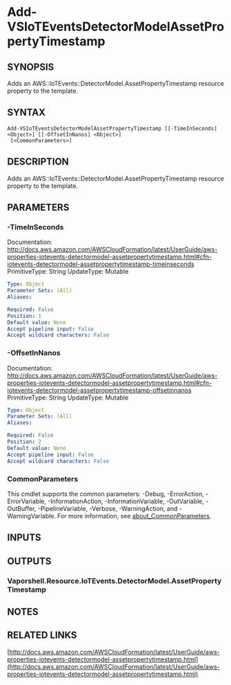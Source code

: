 # Add-VSIoTEventsDetectorModelAssetPropertyTimestamp

## SYNOPSIS
Adds an AWS::IoTEvents::DetectorModel.AssetPropertyTimestamp resource property to the template.

## SYNTAX

```
Add-VSIoTEventsDetectorModelAssetPropertyTimestamp [[-TimeInSeconds] <Object>] [[-OffsetInNanos] <Object>]
 [<CommonParameters>]
```

## DESCRIPTION
Adds an AWS::IoTEvents::DetectorModel.AssetPropertyTimestamp resource property to the template.

## PARAMETERS

### -TimeInSeconds
Documentation: http://docs.aws.amazon.com/AWSCloudFormation/latest/UserGuide/aws-properties-iotevents-detectormodel-assetpropertytimestamp.html#cfn-iotevents-detectormodel-assetpropertytimestamp-timeinseconds
PrimitiveType: String
UpdateType: Mutable

```yaml
Type: Object
Parameter Sets: (All)
Aliases:

Required: False
Position: 1
Default value: None
Accept pipeline input: False
Accept wildcard characters: False
```

### -OffsetInNanos
Documentation: http://docs.aws.amazon.com/AWSCloudFormation/latest/UserGuide/aws-properties-iotevents-detectormodel-assetpropertytimestamp.html#cfn-iotevents-detectormodel-assetpropertytimestamp-offsetinnanos
PrimitiveType: String
UpdateType: Mutable

```yaml
Type: Object
Parameter Sets: (All)
Aliases:

Required: False
Position: 2
Default value: None
Accept pipeline input: False
Accept wildcard characters: False
```

### CommonParameters
This cmdlet supports the common parameters: -Debug, -ErrorAction, -ErrorVariable, -InformationAction, -InformationVariable, -OutVariable, -OutBuffer, -PipelineVariable, -Verbose, -WarningAction, and -WarningVariable. For more information, see [about_CommonParameters](http://go.microsoft.com/fwlink/?LinkID=113216).

## INPUTS

## OUTPUTS

### Vaporshell.Resource.IoTEvents.DetectorModel.AssetPropertyTimestamp
## NOTES

## RELATED LINKS

[http://docs.aws.amazon.com/AWSCloudFormation/latest/UserGuide/aws-properties-iotevents-detectormodel-assetpropertytimestamp.html](http://docs.aws.amazon.com/AWSCloudFormation/latest/UserGuide/aws-properties-iotevents-detectormodel-assetpropertytimestamp.html)

